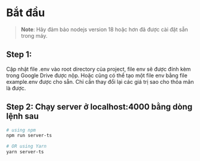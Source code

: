 

# Bắt đầu

>**Note**: Hãy đảm bảo nodejs version 18 hoặc hơn đã được cài đặt sẵn trong máy.

## Step 1: 

Cập nhật file .env vào root directory của project, file env sẽ được đính kèm trong Google Drive được nộp. Hoặc cũng có thể tạo một file env bằng file example.env được cho sẵn. Chỉ cần thay đổi lại các giá trị sao cho thỏa mãn là được. 

## Step 2: Chạy server ở localhost:4000 bằng dòng lệnh sau

```bash
# using npm
npm run server-ts

# OR using Yarn
yarn server-ts
```



